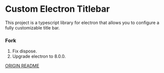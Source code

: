 # Custom Electron Titlebar

This project is a typescript library for electron that allows you to configure a fully customizable title bar.

### Fork

1. Fix dispose.
2. Upgrade electron to 8.0.0.

[ORIGIN README](https://github.com/AlexTorresSk/custom-electron-titlebar)
